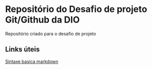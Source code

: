 # Repositório do Desafio de projeto Git/Github da DIO
Repositório criado para o desafio de projeto

## Links úteis
[Sintaxe basica markdown](https://markdownguide.org/basic-syntax/)
